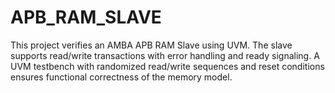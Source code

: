 # APB_RAM_SLAVE
This project verifies an AMBA APB RAM Slave using UVM. The slave supports read/write transactions with error handling and ready signaling. A UVM testbench with randomized read/write sequences and reset conditions ensures functional correctness of the memory model.
